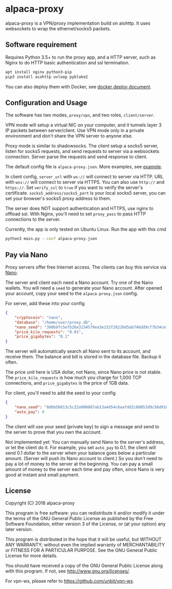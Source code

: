alpaca-proxy
============

alpaca-proxy is a VPN/proxy implementation build on aiohttp. It uses websockets
to wrap the ethernet/socks5 packets.

## Software requirement

Requires Python 3.5+ to run the proxy app, and a HTTP server, such as Nginx to
do HTTP basic authentication and ssl termination.

```sh
apt install nginx python3-pip
pip3 install aiohttp uvloop pyblake2
```

You can also deploy them with Docker, see
[docker deploy document](https://github.com/AlpacaTunnel/alpaca-proxy/blob/master/docker/README.md).


## Configuration and Usage

The software has two modes, `proxy/vpn`, and two roles, `client/server`.

VPN mode will setup a virtual NIC on your computer, and it tunnels layer 3 IP
packets between server/client. Use VPN mode only in a private environment and
don't share the VPN server to anyone else.

Proxy mode is similar to shadowsocks. The client setup a socks5 server, listen
for socks5 requests, and send requests to server via a websockets connection.
Server parse the requests and send response to client.

The default config file is `alpaca-proxy.json`. More examples, see
[example](https://github.com/AlpacaTunnel/alpaca-proxy/tree/master/example).

In client config, `server_url` with `ws://` will connect to server via HTTP.
URL with `wss://` will connect to server via HTTPS. You can also use `http://`
and `https://`. Set `verify_ssl` to `true` if you want to verify the server's
certificate. `socks5_address/socks5_port` is your local socks5 server, you
can set your browser's socks5 proxy address to them.

The server does NOT support authentication and HTTPS, use nginx to offload ssl.
With Nginx, you'll need to set `proxy_pass` to pass HTTP connections to the server.

Currently, the app is only tested on Ubuntu Linux. Run the app with this cmd

```sh
python3 main.py --conf alpaca-proxy.json
```


## Pay via Nano

Proxy servers offer free Internet access. The clients can buy this service via
[Nano](https://nano.org/).

The server and client each need a Nano account. Try one of the Nano wallets.
You will need a `seed` to generate your Nano account. After opened your account,
copy your seed to the `alpaca-proxy.json` config.

For server, add these into your config

```json
{
    "cryptocoin": "nano",
    "database": "/home/user/proxy.db",
    "nano_seed": "390b9fc5efb2be3154579ea3e152f26226d5ab746dd9cf7b34ce11eadb635d31",
    "price_kilo_requests": "0.01",
    "price_gigabytes": "0.1"
}
```

The server will automatically search all Nano sent to its account, and receive them.
The balance and bill is stored in the database file. Backup it often.

The price unit here is USA dollar, not Nano, since Nano price is not stable.
The `price_kilo_requests` is how much you charge for 1,000 TCP connections,
and `price_gigabytes` is the price of 1GB data.

For client, you'll need to add the seed to your config

```json
{
    "nano_seed": "8dbb56813c5c22a900867ab13a4d54c6aafdd2c60053d9c56d910da379bba989",
    "auto_pay": 0
}
```

The client will use your seed (private key) to sign a message and send to the
server to prove that you own the account.

Not implemented yet:
You can manually send Nano to the server's address, or let the client do it.
For example, you set `auto_pay` to 0.1, the client will send 0.1 dollar to the
server when your balance goes below a particular amount. (Server will push its
Nano account to client.) So you don't need to pay a lot of money to the server
at the beginning. You can pay a small amount of money to the server each time
and pay often, since Nano is very good at instant and small payment.


License
-------

Copyright (C) 2018 alpaca-proxy

This program is free software: you can redistribute it and/or modify
it under the terms of the GNU General Public License as published by
the Free Software Foundation, either version 3 of the License, or
(at your option) any later version.

This program is distributed in the hope that it will be useful,
but WITHOUT ANY WARRANTY; without even the implied warranty of
MERCHANTABILITY or FITNESS FOR A PARTICULAR PURPOSE.  See the
GNU General Public License for more details.

You should have received a copy of the GNU General Public License
along with this program. If not, see <http://www.gnu.org/licenses/>.


For vpn-ws, please refer to <https://github.com/unbit/vpn-ws>.
